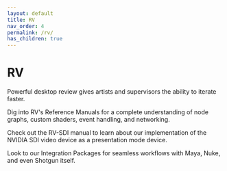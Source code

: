 ```yaml
---
layout: default
title: RV
nav_order: 4
permalink: /rv/
has_children: true
---
```


# RV

Powerful desktop review gives artists and supervisors the ability to iterate faster.

Dig into RV's Reference Manuals for a complete understanding of node graphs, custom shaders, event handling, and networking.

Check out the RV-SDI manual to learn about our implementation of the NVIDIA SDI video device as a presentation mode device.

Look to our Integration Packages for seamless workflows with Maya, Nuke, and even Shotgun itself. 

